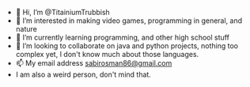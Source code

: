 - 👋 Hi, I’m @TitainiumTrubbish
- 👀 I’m interested in making video games, programming in general, and nature
- 🌱 I’m currently learning programming, and other high school stuff
- 💞️ I’m looking to collaborate on java and python projects, nothing too complex yet, I don't know much about those languages.
- 📫 My email address sabirosman86@gmail.com
- I am also a weird person, don't mind that.


<!---
TitainiumTrubbish/TitainiumTrubbish is a ✨ special ✨ repository because its `README.md` (this file) appears on your GitHub profile.
You can click the Preview link to take a look at your changes.
--->
